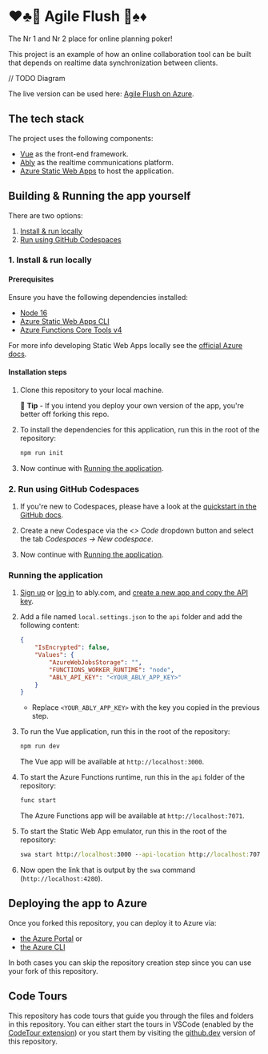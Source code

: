 # ♥♣🚽 Agile Flush 🚽♠♦

The Nr 1 and Nr 2 place for online planning poker!

This project is an example of how an online collaboration tool can be built that depends on realtime data synchronization between clients.

// TODO Diagram

The live version can be used here: [Agile Flush on Azure](https://gentle-moss-08d9e3303.azurestaticapps.net).

## The tech stack

The project uses the following components:

- [Vue](https://vuejs.org/) as the front-end framework.
- [Ably](https://ably.com/) as the realtime communications platform.
- [Azure Static Web Apps](https://docs.microsoft.com/en-us/azure/static-web-apps/overview) to host the application.

## Building & Running the app yourself

There are two options:

1. [Install & run locally](#1-install--run-locally)
1. [Run using GitHub Codespaces](#2-run-using-github-codespaces)

### 1. Install & run locally

#### Prerequisites

Ensure you have the following dependencies installed:

- [Node 16](https://nodejs.org/en/download/)
- [Azure Static Web Apps CLI](https://github.com/Azure/static-web-apps-cli)
- [Azure Functions Core Tools v4](https://docs.microsoft.com/en-us/azure/azure-functions/functions-run-local?tabs=v4)

For more info developing Static Web Apps locally see the [official Azure docs](https://docs.microsoft.com/en-us/azure/static-web-apps/local-development).

#### Installation steps

1. Clone this repository to your local machine.

    📝 **Tip** - If you intend you deploy your own version of the app, you're better off forking this repo.

1. To install the dependencies for this application, run this in the root of the repository:

    ```cmd
    npm run init
    ```

1. Now continue with [Running the application](#running-the-application).

### 2. Run using GitHub Codespaces

1. If you're new to Codespaces, please have a look at the [quickstart in the GitHub docs](https://docs.github.com/en/codespaces/getting-started/quickstart).

1. Create a new Codespace via the *<> Code* dropdown button and select the tab *Codespaces -> New codespace*.

1. Now continue with [Running the application](#running-the-application).

### Running the application

1. [Sign up](https://ably.com/signup) or [log in](https://ably.com/login) to ably.com, and [create a new app and copy the API key](https://faqs.ably.com/setting-up-and-managing-api-keys).

1. Add a file named `local.settings.json` to the `api` folder and add the following content:

    ```json
    {
        "IsEncrypted": false,
        "Values": {
            "AzureWebJobsStorage": "",
            "FUNCTIONS_WORKER_RUNTIME": "node",
            "ABLY_API_KEY": "<YOUR_ABLY_APP_KEY>"
        }
    }
    ```

    - Replace `<YOUR_ABLY_APP_KEY>` with the key you copied in the previous step.

1. To run the Vue application, run this in the root of the repository:

    ```cmd
    npm run dev
    ```

    The Vue app will be available at `http://localhost:3000`.

1. To start the Azure Functions runtime, run this in the `api` folder of the repository:

    ```cmd
    func start
    ```

    The Azure Functions app will be available at `http://localhost:7071`.

1. To start the Static Web App emulator, run this in the root of the repository:

    ```cmd
    swa start http://localhost:3000 --api-location http://localhost:7071
    ```

1. Now open the link that is output by the `swa` command (`http://localhost:4280`).

## Deploying the app to Azure

Once you forked this repository, you can deploy it to Azure via:

- [the Azure Portal](https://docs.microsoft.com/en-us/azure/static-web-apps/get-started-portal?tabs=vue) or
- [the Azure CLI](https://docs.microsoft.com/en-us/azure/static-web-apps/get-started-cli?tabs=vue)

In both cases you can skip the repository creation step since you can use your fork of this repository. 

## Code Tours

This repository has code tours that guide you through the files and folders in this repository. You can either start the tours in VSCode (enabled by the [CodeTour extension](https://marketplace.visualstudio.com/items?itemName=vsls-contrib.codetour)) or you start them by visiting the [github.dev](https://github.dev/ably-labs/agile-flush-vue-app) version of this repository.
